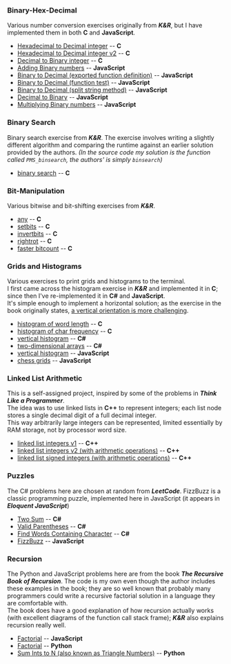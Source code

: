 ### Binary-Hex-Decimal  
 Various number conversion exercises originally from _**K&R**_, but I have implemented them in both **C** and **JavaScript**.
  * [Hexadecimal to Decimal integer](Binary-Hex-Decimal/C/CPROG_ex2-3_hex_to_integer.c) -- **C**
  * [Hexadecimal to Decimal integer v2](Binary-Hex-Decimal/C/hex_to_decimal.c) -- **C**
  * [Decimal to Binary integer](Binary-Hex-Decimal/C/decimal_to_binary.c) -- **C**
  * [Adding Binary numbers](Binary-Hex-Decimal/JavaScript/adding_binary_numbers.js) -- **JavaScript**
  * [Binary to Decimal (exported function definition)](Binary-Hex-Decimal/JavaScript/binary-to-decimal_function.js) -- **JavaScript**
  * [Binary to Decimal (function test)](Binary-Hex-Decimal/JavaScript/binary-to-decimal_test.js) -- **JavaScript**
  * [Binary to Decimal (split string method)](Binary-Hex-Decimal/JavaScript/binary-to-decimal_split_string_method.js) -- **JavaScript**
  * [Decimal to Binary](Binary-Hex-Decimal/JavaScript/decimal-to-binary.js) -- **JavaScript**
  * [Multiplying Binary numbers](Binary-Hex-Decimal/JavaScript/multiplying-binary-numbers.js) -- **JavaScript**

### Binary Search  
Binary search exercise from _**K&R**_. The exercise involves writing a slightly different algorithm and comparing the runtime against an earlier solution provided by the authors. *(In the source code my solution is the function called `PMS_binsearch`, the authors' is simply `binsearch`)*  
  * [binary search](Binary-Search/CPROG_ex3-1_PMS_binsearch.c) -- **C**

### Bit-Manipulation  
Various bitwise and bit-shifting exercises from _**K&R**_.
  * [any](Bit-Manipulation/CPROG_ex2-5_any.c) -- **C**
  * [setbits](Bit-Manipulation/CPROG_ex2-6_setbits.c) -- **C**
  * [invertbits](Bit-Manipulation/CPROG_ex2-7_invertbits.c) -- **C**
  * [rightrot](Bit-Manipulation/CPROG_ex2-8_rightrot.c) -- **C**
  * [faster bitcount](Bit-Manipulation/CPROG_ex2-9_faster_bitcount.c) -- **C**

### Grids and Histograms
Various exercises to print grids and histograms to the terminal.  
I first came across the histogram exercise in _**K&R**_ and implemented it in **C**;  
since then I've re-implemented it in **C#** and **JavaScript**.  
It's simple enough to implement a horizontal solution; as the exercise in the book originally states, [a vertical orientation is more challenging](Grids-and-Histograms/C/CPROG_ex1-13_histogram_lengths_of_words.c#L4).
  * [histogram of word length](Grids-and-Histograms/C/CPROG_ex1-13_histogram_lengths_of_words.c) -- **C**
  * [histogram of char frequency](Grids-and-Histograms/C/CPROG_ex1-14_histogram_char_frequency.c) -- **C**
  * [vertical histogram](Grids-and-Histograms/CSharp/histogram.cs) -- **C#**
  * [two-dimensional arrays](Grids-and-Histograms/CSharp/two_dimensional_arrays.cs) -- **C#**
  * [vertical histogram](Grids-and-Histograms/JavaScript/js_histograms.js) -- **JavaScript**
  * [chess grids](Grids-and-Histograms/JavaScript/chess_grids.js) -- **JavaScript**

### Linked List Arithmetic
This is a self-assigned project, inspired by some of the problems in _**Think Like a Programmer**_.  
The idea was to use linked lists in **C++** to represent integers; each list node stores a single decimal digit of a full decimal integer.  
This way arbitrarily large integers can be represented, limited essentially by RAM storage, not by processor word size.  
  * [linked list integers v1](Linked-List-Arithmetic/Double-Linked-List-Numbers/TLAP_double_linked_list_numbers.cpp) -- **C++**
  * [linked list integers v2 (with arithmetic operations)](Linked-List-Arithmetic/Linked-List-Numbers/TLAP_linked_list_numbers.cpp) -- **C++**
  * [linked list signed integers (with arithmetic operations)](Linked-List-Arithmetic/Linked-List-Numbers-Signed/TLAP_linked_list_numbers_signed.cpp) -- **C++**

### Puzzles
The C# problems here are chosen at random from _**LeetCode**_. FizzBuzz is a classic programming puzzle, implemented here in JavaScript (it appears in _**Eloquent JavaScript**_)
  * [Two Sum](Puzzles/CSharp/1_two_sum.cs) -- **C#**
  * [Valid Parentheses](Puzzles/CSharp/20_valid_parentheses.cs) -- **C#**
  * [Find Words Containing Character](Puzzles/CSharp/2942_find_words_containing_character.cs) -- **C#**
  * [FizzBuzz](Puzzles/JavaScript/FizzBuzz.js) -- **JavaScript**

### Recursion
The Python and JavaScript problems here are from the book _**The Recursive Book of Recursion**_. The code is my own even though the author includes these examples in the book; they are so well known that probably many programmers could write a recursive factorial solution in a language they are comfortable with.  
The book does have a good explanation of how recursion actually works (with excellent diagrams of the function call stack frame); _**K&R**_ also explains recursion really well. 
  * [Factorial](Recursion/JavaScript/factorial.js) -- **JavaScript**
  * [Factorial](Recursion/Python/factorial.py) -- **Python**
  * [Sum Ints to N (also known as Triangle Numbers)](Recursion/Python/sumIntsToN.py) -- **Python**

